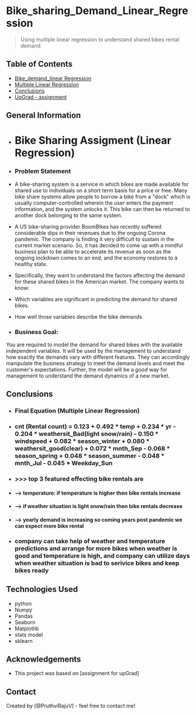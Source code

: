 # Bike_sharing_Demand_Linear_Regression
> Using multiple linear regression to understand shared bikes rental demand.


## Table of Contents
* [Bike_demand_linear Regression](#general-information)
* [Multiple Linear Regression](#technologies-used)
* [Conclusions](#conclusions)
* [UpGrad - assignment](#acknowledgements)

<!-- You can include any other section that is pertinent to your problem -->

## General Information
- # Bike Sharing Assigment (Linear Regression)
- ### Problem Statement
- A bike-sharing system is a service in which bikes are made available for shared use to individuals on a short term basis for a price or free. Many bike share systems allow people to borrow a bike from a "dock" which is usually computer-controlled wherein the user enters the payment information, and the system unlocks it. This bike can then be returned to another dock belonging to the same system.

- A US bike-sharing provider BoomBikes has recently suffered considerable dips in their revenues due to the ongoing Corona pandemic. The company is finding it very difficult to sustain in the current market scenario. So, it has decided to come up with a mindful business plan to be able to accelerate its revenue as soon as the ongoing lockdown comes to an end, and the economy restores to a healthy state. 

- Specifically, they want to understand the factors affecting the demand for these shared bikes in the American market. The company wants to know:

- Which variables are significant in predicting the demand for shared bikes.
- How well those variables describe the bike demands

- ### Business Goal:
You are required to model the demand for shared bikes with the available independent variables. It will be used by the management to understand how exactly the demands vary with different features. They can accordingly manipulate the business strategy to meet the demand levels and meet the customer's expectations. Further, the model will be a good way for management to understand the demand dynamics of a new market. 


## Conclusions
- ### Final Equation (Multiple Linear Regression)
- ### cnt (Rental count) = 0.123  + 0.492 * temp + 0.234 * yr - 0.204 * weathersit_Bad(light snow/rain) - 0.150 * windspeed + 0.082 * season_winter + 0.080 * weathersit_good(clear) + 0.072 * mnth_Sep - 0.068 * season_spring + 0.048 * season_summer - 0.048 * mnth_Jul - 0.045 * Weekday_Sun
- ### >>> top 3 featured effecting bike rentals are
- #### --> temperature: if temperature is higher then bike rentals increase
- #### --> if weather situation is light snow/rain then bike rentals decrease
- #### --> yearly demand is increasing so coming years post pandemic we can expect more bike rental
- ### company can take help of weather and temperature predictions and arrange for more bikes when weather is good and temperature is high, and company can utilize days when weather situation is bad to serivice bikes and keep bikes ready



## Technologies Used
- python
- Numpy
- Pandas
- Seaborn
- Matplotlib
- stats model
- sklearn


## Acknowledgements

- This project was based on [assignment for upGrad]

## Contact
Created by [@PruthviRajuV] - feel free to contact me!

